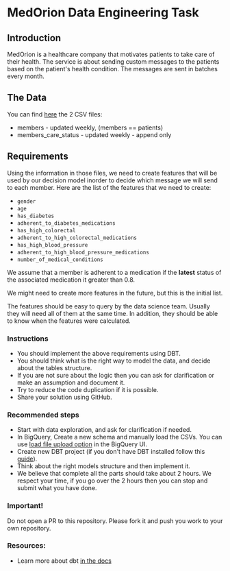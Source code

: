 # MedOrion Data Engineering Task

## Introduction
MedOrion is a healthcare company that motivates patients to take care of their health. 
The service is about sending custom messages to the patients based on the patient's health condition. 
The messages are sent in batches every month.

## The Data 
You can find [here](./seeds) the 2 CSV files:
- members - updated weekly, (members == patients) 
- members_care_status - updated weekly - append only


## Requirements
Using the information in those files, we need to create features that will be used by our decision model inorder to decide which message we will send to each member.
Here are the list of the features that we need to create:
- `gender`
- `age`
- `has_diabetes`
- `adherent_to_diabetes_medications`
- `has_high_colorectal`
- `adherent_to_high_colorectal_medications`
- `has_high_blood_pressure`
- `adherent_to_high_blood_pressure_medications`
- `number_of_medical_conditions`

We assume that a member is adherent to a medication if the **latest** status of the associated medication it greater than 0.8. 

We might need to create more features in the future, but this is the initial list.

The features should be easy to query by the data science team. Usually they will need all of them at the same time. In addition, they should be able to know when the features were calculated.
 

### Instructions
- You should implement the above requirements using DBT.
- You should think what is the right way to model the data, and decide about the tables structure.
- If you are not sure about the logic then you can ask for clarification or make an assumption and document it.
- Try to reduce the code duplication if it is possible.
- Share your solution using GitHub. 

### Recommended steps
- Start with data exploration, and ask for clarification if needed.
- In BigQuery, Create a new schema and manually load the CSVs. You can use [load file upload option](https://cloud.google.com/bigquery/docs/batch-loading-data#loading_data_from_local_files) in the BigQuery UI.
- Create new DBT project (if you don't have DBT installed follow this [guide](https://docs.getdbt.com/docs/core/pip-install)).
- Think about the right models structure and then implement it.  
- We believe that complete all the parts should take about 2 hours. We respect your time, if you go over the 2 hours then you can stop and submit what you have done.


### Important!
Do not open a PR to this repository. Please fork it and push you work to your own repository.


### Resources:
- Learn more about dbt [in the docs](https://docs.getdbt.com/docs/introduction)